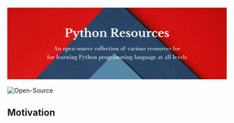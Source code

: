 ![Python Resources](./assets/python-resources.png)

![Open-Source](https://img.shields.io/badge/Open%20Source%20Initiative-3DA639.svg?style=for-the-badge&logo=Open-Source-Initiative&logoColor=white)

## Motivation
